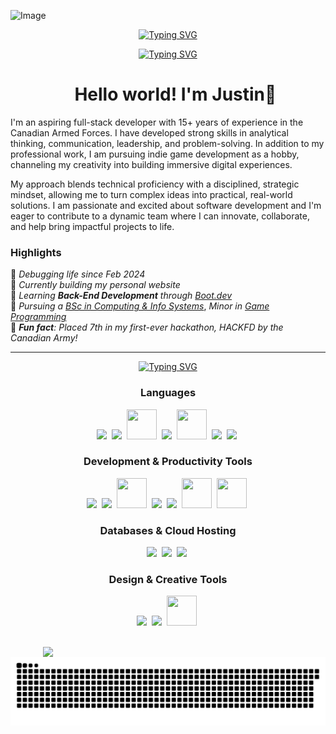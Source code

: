 ![Image](https://github.com/user-attachments/assets/6949e984-6f5c-4001-be6b-d7a1ed8cbf81)


<p align="center">
<a href="https://git.io/typing-svg"><img src="https://readme-typing-svg.demolab.com?font=VT323&weight=400&size=60&duration=3000&pause=500&color=18677F&center=true&vCenter=true&width=435&height=45&lines=Full+Stack+Web+Dev;Indie+Game+Dev" alt="Typing SVG" /></a>
</p>
<p align="center">
<a href="https://git.io/typing-svg"><img src="https://readme-typing-svg.demolab.com?font=VT323&weight=400&size=35&duration=3000&pause=500&color=18677F&center=true&vCenter=true&width=435&height=25&lines=Coding%2C+Creating%2C+Gaming" alt="Typing SVG" /></a>
</p>

<div id="user-content-toc" align="center">
  <ul>
   <summary><h1 align="center">
    Hello world! I'm Justin👋 
   </h1></summary>
  </ul>
</div>

I'm an aspiring full-stack developer with 15+ years of experience in the Canadian Armed Forces. I have developed strong skills in analytical thinking, communication, leadership, and problem-solving. In addition to my professional work, I am pursuing indie game development as a hobby, channeling my creativity into building immersive digital experiences.

My approach blends technical proficiency with a disciplined, strategic mindset, allowing me to turn complex ideas into practical, real-world solutions. I am passionate and excited about software development and I'm eager to contribute to a dynamic team where I can innovate, collaborate, and help bring impactful projects to life.

### Highlights 
 
<p align="left">
 
 🐛 *Debugging life since Feb 2024*<br>
🔭 *Currently building my personal website*<br>
🌱 *Learning __Back-End Development__ through* [*Boot.dev*](https://boot.dev)<br>
🎯 *Pursuing a* [*BSc in Computing & Info Systems*](https://www.athabascau.ca/programs/summary/bachelor-of-science-in-computing-and-information-systems.html#overview), *Minor in* [*Game Programming*](https://www.athabascau.ca/calendar/undergraduate/program-regulations/degrees/bsc-minor-in-game-programming.html)<br>
🎲 *__Fun fact__: Placed 7th in my first-ever hackathon, HACKFD by the Canadian Army!*<br>

---

<p align="center">
 <a href="https://git.io/typing-svg"><img src="https://readme-typing-svg.demolab.com?font=VT323&size=60&duration=3000&pause=500&color=18677F&center=true&vCenter=true&width=435&height=45&lines=TECH+STACK" alt="Typing SVG" /></a>
</p>

<h3 align="center">
 Languages
</h3>
<p align="center">
 <a href="https://go.dev/"><img src="https://skillicons.dev/icons?i=go"></a>&nbsp;
 <a href="https://www.python.org/"><img src="https://skillicons.dev/icons?i=py"></a>&nbsp;
 <img src="https://github.com/user-attachments/assets/1561f183-1db1-4b95-a57c-5512ccc72040" width="48" height="48"></a>&nbsp;
 <img src="https://skillicons.dev/icons?i=html">&nbsp;
 <img src="https://github.com/user-attachments/assets/debd8e54-8d8a-4dc1-b900-0c778af06574" width="48" height="48"></a>&nbsp;
 <img src="https://skillicons.dev/icons?i=bash">&nbsp;
 <img src="https://skillicons.dev/icons?i=md">&nbsp;
</p>

<h3 align="center">
 Development & Productivity Tools
</h3>
<p align="center">
 <img src="https://skillicons.dev/icons?i=git">&nbsp;
 <a href="https://github.com/"><img src="https://skillicons.dev/icons?i=github"></a>&nbsp;
 <a href="https://git-lfs.com/"><img src="https://github.com/user-attachments/assets/a76cb9f2-4116-4d69-9a8a-ea2d0e8f9d50" width="48" height="48"></a>&nbsp;
 <a href="https://www.postman.com/"><img src="https://skillicons.dev/icons?i=postman"></a>&nbsp;
 <img src="https://skillicons.dev/icons?i=vscode">&nbsp;
 <a href="https://www.notion.so/"><img src="https://github.com/user-attachments/assets/01e68830-cb9c-405a-a062-0630895fea27" width="48" height="48"></a>&nbsp;
 <a href="https://trello.com/"><img src="https://github.com/user-attachments/assets/d28b41f3-f9c6-4cb0-a5b2-379c5445ede0" width="48" height="48"></a>&nbsp;
</p>

<h3 align="center">
 Databases & Cloud Hosting
</h3>
<p align="center">
  <a href="https://www.postgresql.org/"><img src="https://skillicons.dev/icons?i=postgres"></a>&nbsp;
  <a href="https://www.mysql.com/"><img src="https://skillicons.dev/icons?i=mysql"></a>&nbsp;
  <a href="https://www.sqlite.org/"><img src="https://skillicons.dev/icons?i=sqlite"></a>&nbsp;
</p>

<h3 align="center">
 Design & Creative Tools
</h3>
<p align="center">
 <a href="https://www.figma.com/"><img src="https://skillicons.dev/icons?i=figma"></a>&nbsp;
 <img src="https://skillicons.dev/icons?i=ps">&nbsp;
 <a href="https://www.canva.com/"><img src="https://github.com/user-attachments/assets/68ce5212-519e-49f8-adcf-36ff0a5424fa" width="48" height="48"></a>&nbsp;
</p>

<br>
<div align="center" style="display: flex; justify-content: center; gap: 10px; flex-wrap: wrap;">
  <img style="min-width: 400px; max-width: 48%;" src="https://github-readme-stats.vercel.app/api/top-langs/?username=justinmnge&theme=vision-friendly-dark&show_icons=true&hide_border=false&layout=compact" />
</div>

<picture>
  <source media="(prefers-color-scheme: dark)" srcset="https://raw.githubusercontent.com/justinmnge/justinmnge/output/github-snake-dark.svg" />
  <source media="(prefers-color-scheme: light)" srcset="https://raw.githubusercontent.com/justinmnge/justinmnge/output/github-snake.svg" />
  <img alt="github-snake" src="https://raw.githubusercontent.com/justinmnge/justinmnge/output/github-snake.svg" />
</picture>

<!--
**justinmnge/justinmnge** is a ✨ _special_ ✨ repository because its `README.md` (this file) appears on your GitHub profile.

Here are some ideas to get you started:

- 🔭 I’m currently working on ...
- 🌱 I’m currently learning ...
- 👯 I’m looking to collaborate on ...
- 🤔 I’m looking for help with ...
- 💬 Ask me about ...
- 📫 How to reach me: ...
- 😄 Pronouns: ...
- ⚡ Fun fact: ...
-->
